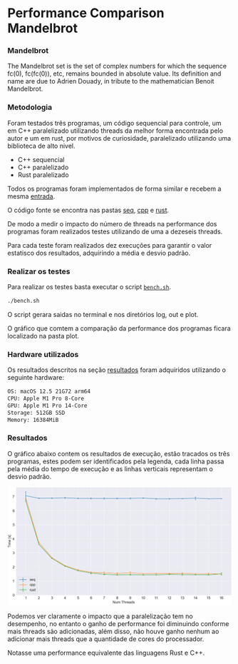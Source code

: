 # Performance Comparison Mandelbrot

### Mandelbrot

The Mandelbrot set is the set of complex numbers for which the sequence fc(0), fc(fc(0)), etc, remains bounded in absolute value. Its definition and name are due to Adrien Douady, in tribute to the mathematician Benoit Mandelbrot.

### Metodologia

Foram testados três programas, um código sequencial para controle, um em C++ paralelizado utilizando threads da melhor forma encontrada pelo autor e um em rust, por motivos de curiosidade, paralelizado utilizando uma biblioteca de alto nivel.

* C++ sequencial
* C++ paralelizado
* Rust paralelizado

Todos os programas foram implementados de forma similar e recebem a mesma [entrada](mandelbrot.in).

O código fonte se encontra nas pastas [seq](seq/mandelbrot.cpp), [cpp](cpp/mandelbrot.cpp) e [rust](rust/src/main.rs).

De modo a medir o impacto do número de threads na performance dos programas foram realizados testes utilizando de uma a dezeseis threads.

Para cada teste foram realizados dez execuções para garantir o valor estatisco dos resultados, adquirindo a média e desvio padrão.

### Realizar os testes

Para realizar os testes basta executar o script [`bench.sh`](bench.sh).

```bash
./bench.sh
```

O script gerara saidas no terminal e nos diretórios log, out e plot.

O gráfico que comtem a comparação da performance dos programas ficara localizado na pasta plot.

### Hardware utilizados

Os resultados descritos na seção [resultados](#resultados) foram adquiridos utilizando o seguinte hardware:

```
OS: macOS 12.5 21G72 arm64
CPU: Apple M1 Pro 8-Core
GPU: Apple M1 Pro 14-Core
Storage: 512GB SSD
Memory: 16384MiB
```

### Resultados

O gráfico abaixo contem os resultados de execução, estão tracados os três programas, estes podem ser identificados pela legenda,
cada linha passa pela média do tempo de execução e as linhas verticais representam o desvio padrão.

![resultados](resultados/parametrized.png)

Podemos ver claramente o impacto que a paralelização tem no desempenho, no entanto o ganho de performance foi diminuindo conforme mais threads são adicionadas, além disso, não houve ganho nenhum ao adicionar mais threads que a quantidade de cores do processador.

Notasse uma performance equivalente das linguagens Rust e C++.
